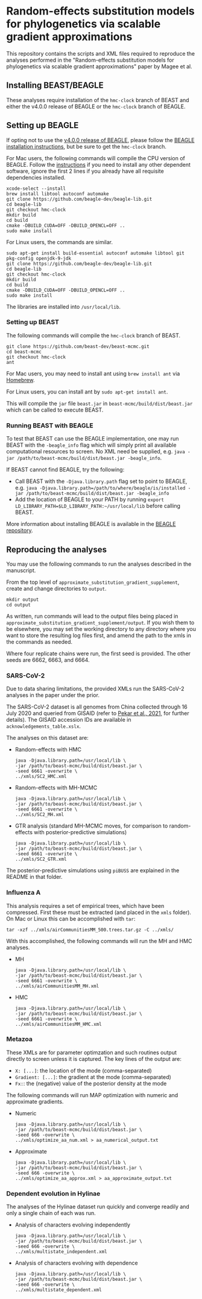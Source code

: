 # Random-effects substitution models for phylogenetics via scalable gradient approximations
This repository contains the scripts and XML files required to reproduce the analyses performed in the "Random-effects substitution models for phylogenetics via scalable gradient approximations" paper by Magee et al.

## Installing BEAST/BEAGLE
These analyses require installation of the `hmc-clock` branch of BEAST and either the v4.0.0 release of BEAGLE or the `hmc-clock` branch of BEAGLE.

## Setting up BEAGLE
If opting not to use the [v4.0.0 release of BEAGLE](https://github.com/beagle-dev/beagle-lib/releases/tag/v4.0.0), please follow the [BEAGLE installation instructions](https://github.com/beagle-dev/beagle-lib), but be sure to get the `hmc-clock` branch.

For Mac users, the following commands will compile the CPU version of BEAGLE.
Follow the [instructions](https://github.com/beagle-dev/beagle-lib) if you need to install any other dependent software, ignore the first 2 lines if you already have all requisite dependencies installed.

```
xcode-select --install
brew install libtool autoconf automake
git clone https://github.com/beagle-dev/beagle-lib.git
cd beagle-lib
git checkout hmc-clock
mkdir build
cd build
cmake -DBUILD_CUDA=OFF -DBUILD_OPENCL=OFF ..
sudo make install
```


For Linux users, the commands are similar.

```
sudo apt-get install build-essential autoconf automake libtool git pkg-config openjdk-9-jdk
git clone https://github.com/beagle-dev/beagle-lib.git
cd beagle-lib
git checkout hmc-clock
mkdir build
cd build
cmake -DBUILD_CUDA=OFF -DBUILD_OPENCL=OFF ..
sudo make install
```

The libraries are installed into `/usr/local/lib`.

### Setting up BEAST

The following commands will compile the `hmc-clock` branch of BEAST.

```
git clone https://github.com/beast-dev/beast-mcmc.git
cd beast-mcmc
git checkout hmc-clock
ant
```

For Mac users, you may need to install ant using `brew install ant` via [Homebrew](https://brew.sh/).

For Linux users, you can install ant by `sudo apt-get install ant`.

This will compile the `jar` file `beast.jar` in `beast-mcmc/build/dist/beast.jar` which can be called to execute BEAST.

### Running BEAST with BEAGLE
To test that BEAST can use the BEAGLE implementation, one may run BEAST with the `-beagle_info` flag which will simply print all available computational resources to screen.
No XML need be supplied, e.g. `java -jar /path/to/beast-mcmc/build/dist/beast.jar -beagle_info`.

If BEAST cannot find BEAGLE, try the following:
- Call BEAST with the `-Djava.library.path` flag set to point to BEAGLE, e.g. `java -Djava.library.path=/path/to/where/beagle/is/installed -jar /path/to/beast-mcmc/build/dist/beast.jar -beagle_info`
- Add the location of BEAGLE to your PATH by running `export LD_LIBRARY_PATH=$LD_LIBRARY_PATH:~/usr/local/lib` before calling BEAST.

More information about installing BEAGLE is available in the [BEAGLE repository](https://github.com/beagle-dev/beagle-lib).

## Reproducing the analyses

You may use the following commands to run the analyses described in the manuscript.

From the top level of `approximate_substitution_gradient_supplement`, create and change directories to `output`.
```
mkdir output
cd output
```

As written, run commands will lead to the output files being placed in `approximate_substitution_gradient_supplement/output`.
If you wish them to be elsewhere, you may set the working directory to any directory where you want to store the resulting log files first, and amend the path to the xmls in the commands as needed.

Where four replicate chains were run, the first seed is provided. The other seeds are 6662, 6663, and 6664.

### SARS-CoV-2
Due to data sharing limitations, the provided XMLs run the SARS-CoV-2 analyses in the paper under the prior.

The SARS-CoV-2 dataset is all genomes from China collected through 16 July 2020 and queried from GISAID (refer to [Pekar et al., 2021,](https://www.science.org/doi/full/10.1126/science.abf8003) for further details).
The GISAID accession IDs are available in `acknowledgements_table.xslx`.

The analyses on this dataset are:
- Random-effects with HMC
  ```
  java -Djava.library.path=/usr/local/lib \
  -jar /path/to/beast-mcmc/build/dist/beast.jar \
  -seed 6661 -overwrite \
  ../xmls/SC2_HMC.xml
  ```
- Random-effects with MH-MCMC
  ```
  java -Djava.library.path=/usr/local/lib \
  -jar /path/to/beast-mcmc/build/dist/beast.jar \
  -seed 6661 -overwrite \
  ../xmls/SC2_MH.xml
  ```
- GTR analysis (standard MH-MCMC moves, for comparison to random-effects with posterior-predictive simulations)
  ```
  java -Djava.library.path=/usr/local/lib \
  -jar /path/to/beast-mcmc/build/dist/beast.jar \
  -seed 6661 -overwrite \
  ../xmls/SC2_GTR.xml
  ```

The posterior-predictive simulations using `piBUSS` are explained in the README in that folder.

### Influenza A

This analysis requires a set of empirical trees, which have been compressed.
First these must be extracted (and placed in the `xmls` folder).
On Mac or Linux this can be accomplished with `tar`:
```
tar -xzf ../xmls/airCommunitiesMM_500.trees.tar.gz -C ../xmls/
```

With this accomplished, the following commands will run the MH and HMC analyses.
- MH
  ```
  java -Djava.library.path=/usr/local/lib \
  -jar /path/to/beast-mcmc/build/dist/beast.jar \
  -seed 6661 -overwrite \
  ../xmls/airCommunitiesMM_MH.xml
  ```
- HMC
  ```
  java -Djava.library.path=/usr/local/lib \
  -jar /path/to/beast-mcmc/build/dist/beast.jar \
  -seed 6661 -overwrite \
  ../xmls/airCommunitiesMM_HMC.xml
  ```

### Metazoa

These XMLs are for parameter optimzation and such routines output directly to screen unless it is captured.
The key lines of the output are:
- `X: [...]`: the location of the mode (comma-separated)
- `Gradient: [...]`: the gradient at the mode (comma-separated)
- `Fx:`: the (negative) value of the posterior density at the mode


The following commands will run MAP optimization with numeric and approximate gradients.
- Numeric
  ```
  java -Djava.library.path=/usr/local/lib \
  -jar /path/to/beast-mcmc/build/dist/beast.jar \
  -seed 666 -overwrite \
  ../xmls/optimize_aa_num.xml > aa_numerical_output.txt
  ```
- Approximate
  ```
  java -Djava.library.path=/usr/local/lib \
  -jar /path/to/beast-mcmc/build/dist/beast.jar \
  -seed 666 -overwrite \
  ../xmls/optimize_aa_approx.xml > aa_approximate_output.txt
  ```

### Dependent evolution in Hylinae
The analyses of the Hylinae dataset run quickly and converge readily and only a single chain of each was run.
- Analysis of characters evolving independently
  ```
  java -Djava.library.path=/usr/local/lib \
  -jar /path/to/beast-mcmc/build/dist/beast.jar \
  -seed 666 -overwrite \
  ../xmls/multistate_independent.xml
  ```
- Analysis of characters evolving with dependence
  ```
  java -Djava.library.path=/usr/local/lib \
  -jar /path/to/beast-mcmc/build/dist/beast.jar \
  -seed 666 -overwrite \
  ../xmls/multistate_dependent.xml
  ```
